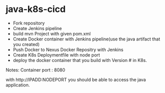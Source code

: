 # java-k8s-cicd
* Fork repository 
* Create Jenkins pipeline
* build mvn Project with given pom.xml
* Create Docker container with Jenkins pipeline(use the java artifact that you created)
* Push Docker to Nexus Docker Repositry with Jenkins
* Create K8s Deploymentfile with node port
* deploy the docker container that you build with Version # in K8s.

Notes: Container port : 8080

with http://IPADD:NODEPORT you should be able to access the java application.

